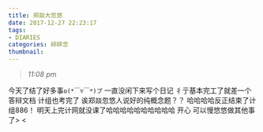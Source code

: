 ```yaml
---
title: 郑燚大忽悠
date: 2017-12-27 22:23:17
tags:
- DIARIES
categories: 碎碎念
thumbnail:
---
```

>*11:08 pm*

今天了结了好多事`o(*￣▽￣*)ブ`
一直没闲下来写个日记
彳亍基本完工了就差一个答辩文档
计组也考完了
诶郑燚忽悠人说好的纯概念题？？
哈哈哈哈反正结束了计组886！
明天上完计网就没课了哈哈哈哈哈哈哈哈哈哈
开心
可以慢悠悠做其他事了> <